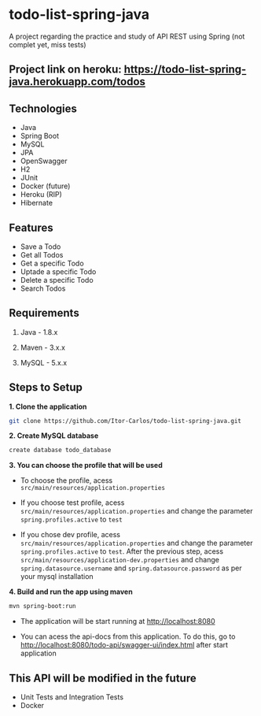 # todo-list-spring-java
A project regarding the practice and study of API REST using Spring (not complet yet, miss tests)

## Project link on heroku: https://todo-list-spring-java.herokuapp.com/todos

## Technologies
 
- Java
- Spring Boot
- MySQL
- JPA
- OpenSwagger
- H2
- JUnit
- Docker (future)
- Heroku (RIP)
- Hibernate

## Features

- Save a Todo
- Get all Todos
- Get a specific Todo
- Uptade a specific Todo
- Delete a specific Todo
- Search Todos

## Requirements

1. Java - 1.8.x

2. Maven - 3.x.x

3. MySQL - 5.x.x

## Steps to Setup

**1. Clone the application**

```bash
git clone https://github.com/Itor-Carlos/todo-list-spring-java.git
```

**2. Create MySQL database**
```bash
create database todo_database
```

**3. You can choose the profile that will be used**
 
 + To choose the profile, acess `src/main/resources/application.properties`
 
 + If you choose test profile, acess `src/main/resources/application.properties` and change the parameter `spring.profiles.active` to `test`

 + If you chose dev profile, acess `src/main/resources/application.properties` and  change the parameter `spring.profiles.active` to `test`. After the previous step, acess `src/main/resources/application-dev.properties` and change `spring.datasource.username` and `spring.datasource.password` as per your mysql installation


**4. Build and run the app using maven**

```bash
mvn spring-boot:run
```

 + The application will be start running at <http://localhost:8080>

 + You can acess the api-docs from this application. To do this, go to <http://localhost:8080/todo-api/swagger-ui/index.html> after start application

## This API will be modified in the future
  + Unit Tests and Integration Tests
  + Docker
